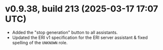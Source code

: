 # v0.9.38, build 213 (2025-03-17 17:07 UTC)
- Added the "stop generation" button to all assistants.
- Updated the ERI v1 specification for the ERI server assistant & fixed spelling of the `UNKNOWN` role.